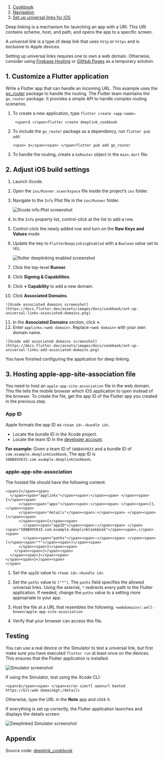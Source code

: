 1.  [Cookbook](https://docs.flutter.dev/cookbook)
2.  [Navigation](https://docs.flutter.dev/cookbook/navigation)
3.  [Set up universal links for iOS](https://docs.flutter.dev/cookbook/navigation/set-up-universal-links)

Deep linking is a mechanism for launching an app with a URI. This URI contains scheme, host, and path, and opens the app to a specific screen.

A _universal link_ is a type of deep link that uses `http` or `https` and is exclusive to Apple devices.

Setting up universal links requires one to own a web domain. Otherwise, consider using [Firebase Hosting](https://firebase.google.com/docs/hosting) or [GitHub Pages](https://pages.github.com/) as a temporary solution.

## 1\. Customize a Flutter application

Write a Flutter app that can handle an incoming URL. This example uses the [go\_router](https://pub.dev/packages/go_router) package to handle the routing. The Flutter team maintains the `go_router` package. It provides a simple API to handle complex routing scenarios.

1.  To create a new application, type `flutter create <app-name>`.
    
    ```
     <span>$ </span>flutter create deeplink_cookbook
    ```
    
2.  To include the `go_router` package as a dependency, run `flutter pub add`:
    
    ```
    <span> $</span><span> </span>flutter pub add go_router
    ```
    
3.  To handle the routing, create a `GoRouter` object in the `main.dart` file:
    

## 2\. Adjust iOS build settings

1.  Launch Xcode.
2.  Open the `ios/Runner.xcworkspace` file inside the project’s `ios` folder.
3.  Navigate to the `Info` Plist file in the `ios/Runner` folder.
    
    ![Xcode info.Plist screenshot](https://docs.flutter.dev/assets/images/docs/cookbook/set-up-universal-links-info-plist.png)
    
4.  In the `Info` property list, control-click at the list to add a row.
5.  Control-click the newly added row and turn on the **Raw Keys and Values** mode
6.  Update the key to `FlutterDeepLinkingEnabled` with a `Boolean` value set to `YES`.
    
    ![flutter deeplinking enabled screenshot](https://docs.flutter.dev/assets/images/docs/cookbook/set-up-universal-links-flutterdeeplinkingenabled.png)
    
7.  Click the top-level **Runner**.
8.  Click **Signing & Capabilities**.
9.  Click **\+ Capability** to add a new domain.
10.  Click **Associated Domains**.
    
    ![Xcode associated domains screenshot](https://docs.flutter.dev/assets/images/docs/cookbook/set-up-universal-links-associated-domains.png)
    
11.  In the **Associated Domains** section, click **+**.
12.  Enter `applinks:<web domain>`. Replace `<web domain>` with your own domain name.
    
    ![Xcode add associated domains screenshot](https://docs.flutter.dev/assets/images/docs/cookbook/set-up-universal-links-add-associated-domains.png)
    

You have finished configuring the application for deep linking.

## 3\. Hosting apple-app-site-association file

You need to host an `apple-app-site-association` file in the web domain. This file tells the mobile browser which iOS application to open instead of the browser. To create the file, get the app ID of the Flutter app you created in the previous step.

### App ID

Apple formats the app ID as `<team id>.<bundle id>`.

-   Locate the bundle ID in the Xcode project.
-   Locate the team ID in the [developer account](https://developer.apple.com/account).

**For example:** Given a team ID of `S8QB4VV633` and a bundle ID of `com.example.deeplinkCookbook`, The app ID is `S8QB4VV633.com.example.deeplinkCookbook`.

### apple-app-site-association

The hosted file should have the following content:

```
<span>{</span><span>
  </span><span>"applinks"</span><span>:</span><span> </span><span>{</span><span>
      </span><span>"apps"</span><span>:</span><span> </span><span>[],</span><span>
      </span><span>"details"</span><span>:</span><span> </span><span>[</span><span>
      </span><span>{</span><span>
        </span><span>"appID"</span><span>:</span><span> </span><span>"S8QB4VV633.com.example.deeplinkCookbook"</span><span>,</span><span>
        </span><span>"paths"</span><span>:</span><span> </span><span>[</span><span>"*"</span><span>]</span><span>
      </span><span>}</span><span>
    </span><span>]</span><span>
  </span><span>}</span><span>
</span><span>}</span><span>
</span>
```

1.  Set the `appID` value to `<team id>.<bundle id>`.
    
2.  Set the `paths` value to `["*"]`. The `paths` field specifies the allowed universal links. Using the asterisk, `*` redirects every path to the Flutter application. If needed, change the `paths` value to a setting more appropriate to your app.
    
3.  Host the file at a URL that resembles the following: `<webdomain>/.well-known/apple-app-site-association`
    
4.  Verify that your browser can access this file.
    

## Testing

You can use a real device or the Simulator to test a universal link, but first make sure you have executed `flutter run` at least once on the devices. This ensures that the Flutter application is installed.

![Simulator screenshot](https://docs.flutter.dev/assets/images/docs/cookbook/set-up-universal-links-simulator.png)

If using the Simulator, test using the Xcode CLI:

```
<span>$</span><span> </span>xcrun simctl openurl booted https://&lt;web domain&gt;/details
```

Otherwise, type the URL in the **Note** app and click it.

If everything is set up correctly, the Flutter application launches and displays the details screen:

![Deeplinked Simulator screenshot](https://docs.flutter.dev/assets/images/docs/cookbook/set-up-universal-links-simulator-deeplinked.png)

## Appendix

Source code: [deeplink\_cookbook](https://github.com/flutter/codelabs/tree/main/deeplink_cookbook)